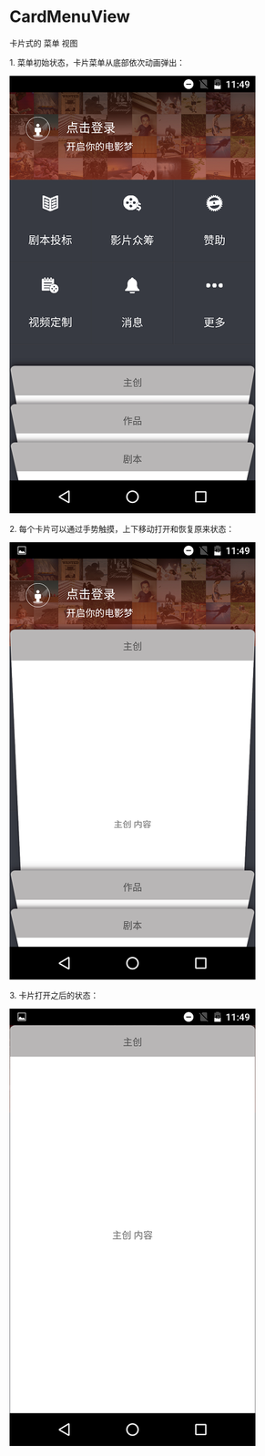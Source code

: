 # CardMenuView
卡片式的 菜单 视图

<p></p>
1. 菜单初始状态，卡片菜单从底部依次动画弹出：

![img](/screenshots/Screenshot_20151205-114911.png)

<p></p>
2. 每个卡片可以通过手势触摸，上下移动打开和恢复原来状态：

![img](/screenshots/Screenshot_20151205-114926.png)

<p></p>
3. 卡片打开之后的状态：

![img](/screenshots/Screenshot_20151205-114933.png)


